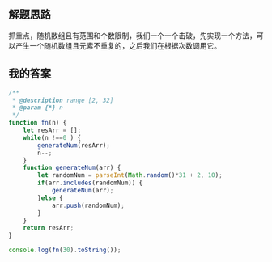 ## 解题思路

抓重点，随机数组且有范围和个数限制，我们一个一个击破，先实现一个方法，可以产生一个随机数组且元素不重复的，之后我们在根据次数调用它。

## 我的答案

```js
/**
 * @description range [2, 32]
 * @param {*} n 
 */
function fn(n) {
    let resArr = [];
    while(n !==0 ) {
        generateNum(resArr);
        n--;
    }
    function generateNum(arr) {
        let randomNum = parseInt(Math.random()*31 + 2, 10);
        if(arr.includes(randomNum)) {
            generateNum(arr);
        }else {
            arr.push(randomNum);
        }
    }
    return resArr;
}

console.log(fn(30).toString());

```

